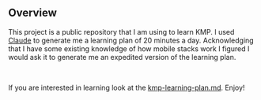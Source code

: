 ## Overview

This project is a public repository that I am using to learn KMP. I used [Claude](https://claude.ai) to generate me a learning plan of 20 minutes a day. Acknowledging that I have some existing knowledge of how mobile stacks work I figured I would ask it to generate me an expedited version of the learning plan.

<br>

If you are interested in learning look at the [kmp-learning-plan.md](/docs/learningPlan/kmp-learning-plan.md). Enjoy!
